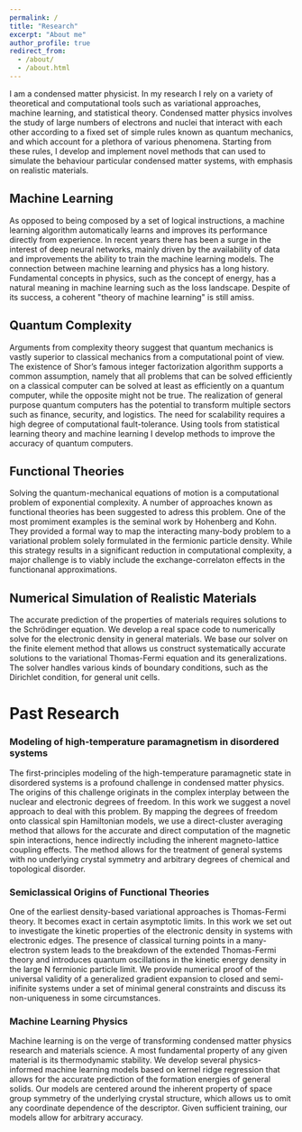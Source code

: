 ```yaml
---
permalink: /
title: "Research"
excerpt: "About me"
author_profile: true
redirect_from: 
  - /about/
  - /about.html
---
```


I am a condensed matter physicist. In my research I rely on a variety of theoretical and computational tools such as variational approaches, machine learning, and statistical theory. Condensed matter physics involves the study of large numbers of electrons and nuclei that interact with each other according to a fixed set of simple rules known as quantum mechanics, and which account for a plethora of various phenomena. Starting from these rules, I develop and implement novel methods that can used to simulate the behaviour particular condensed matter systems, with emphasis on realistic materials. 

## Machine Learning 

As opposed to being composed by a set of logical instructions, a machine learning algorithm automatically learns and improves its performance directly from experience. In recent years there has been a surge in the interest of deep neural networks, mainly driven by the availability of data and improvements the ability to train the machine learning models. The connection between machine learning and physics has a long history. Fundamental concepts in physics, such as the concept of energy, has a natural meaning in machine learning such as the loss landscape. Despite of its success, a coherent "theory of machine learning" is still amiss. 

## Quantum Complexity

Arguments from complexity theory suggest that quantum mechanics is vastly superior to classical mechanics from a computational point of view. The existence of Shor’s famous integer factorization algorithm supports a common assumption, namely that all problems that can be solved efficiently on a classical computer can be solved at least as efficiently on a quantum computer, while the opposite might not be true. The realization of general purpose quantum computers has the potential to transform multiple sectors such as finance, security, and logistics. The need for scalability requires a high degree of computational fault-tolerance. Using tools from statistical learning theory and machine learning I develop methods to improve the accuracy of quantum computers. 

## Functional Theories

Solving the quantum-mechanical equations of motion is a computational problem of exponential complexity. A number of approaches known as functional theories has been suggested to adress this problem. One of the most promiment examples is the seminal work by Hohenberg and Kohn. They provided a formal way to map the interacting many-body problem to a variational problem solely formulated in the fermionic particle density. While this strategy results in a significant reduction in computational complexity, a major challenge is to viably include the exchange-correlaton effects in the functionanal approximations. 

## Numerical Simulation of Realistic Materials

The accurate prediction of the properties of materials requires solutions to the Schrödinger equation. We develop a real space code to numerically solve for the electronic density in general materials. We base our solver on the finite element method that allows us construct systematically accurate solutions to the variational Thomas-Fermi equation and its generalizations. The solver handles various kinds of boundary conditions, such as the Dirichlet condition, for general unit cells. 

# Past Research 

### Modeling of high-temperature paramagnetism in disordered systems

The first-principles modeling of the high-temperature paramagnetic state in disordered systems is a profound challenge in condensed matter physics. The origins of this challenge originats in the complex interplay between the nuclear and electronic degrees of freedom. In this work we suggest a novel approach to deal with this problem. By mapping the degrees of freedom onto classical spin Hamiltonian models, we use a direct-cluster averaging method that allows for the accurate and direct computation of the magnetic spin interactions, hence indirectly including the inherent magneto-lattice coupling effects. The method allows for the treatment of general systems with no underlying crystal symmetry and arbitrary degrees of chemical and topological disorder. 

### Semiclassical Origins of Functional Theories 

One of the earliest density-based variational approaches is Thomas-Fermi theory. It becomes exact in certain asymptotic limits. In this work we set out to investigate the kinetic properties of the electronic density in systems with electronic edges. The presence of classical turning points in a many-electron system leads to the breakdown of the extended Thomas-Fermi theory and introduces quantum oscillations in the kinetic energy density in the large N fermionic particle limit. We provide numerical proof of the universal validity of a generalized gradient expansion to closed and semi-inifinite systems under a set of minimal general constraints and discuss its non-uniqueness in some circumstances.  

### Machine Learning Physics 

Machine learning is on the verge of transforming condensed matter physics research and materials science. A most fundamental property of any given material is its thermodynamic stability. We develop several physics-informed machine learning models based on kernel ridge regression that allows for the accurate prediction of the formation energies of general solids. Our models are centered around the inherent property of space group symmetry of the underlying crystal structure, which allows us to omit any coordinate dependence of the descriptor. Given sufficient training, our models allow for arbitrary accuracy. 



